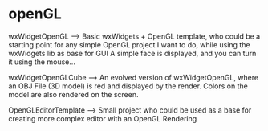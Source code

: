 # openGL

wxWidgetOpenGL --> Basic wxWidgets + OpenGL template, who could be a starting point for any simple OpenGL
                   project I want to do, while  using the wxWidgets lib as base for GUI
                   A simple face is displayed, and you can turn it using the mouse...
                   

wxWidgetOpenGLCube --> An evolved version of wxWidgetOpenGL, where an OBJ File (3D model) is red and 
			displayed by the render. Colors on the model are also rendered on the screen.
			



OpenGLEditorTemplate --> Small project who could be used as a base for creating more complex editor
                         with an OpenGL Rendering
                
